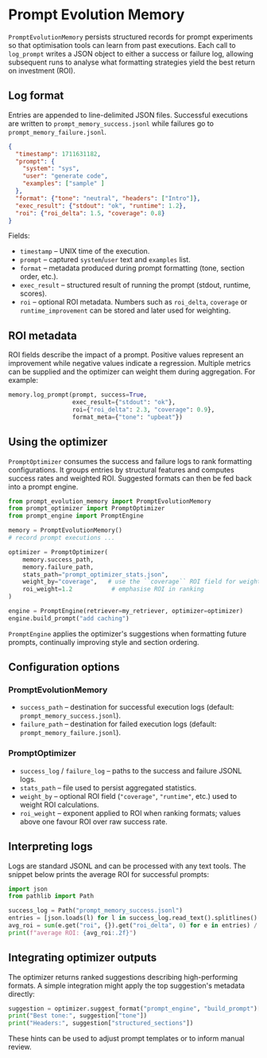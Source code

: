 # Prompt Evolution Memory

`PromptEvolutionMemory` persists structured records for prompt experiments so
that optimisation tools can learn from past executions.  Each call to
`log_prompt` writes a JSON object to either a success or failure log, allowing
subsequent runs to analyse what formatting strategies yield the best return on
investment (ROI).

## Log format

Entries are appended to line-delimited JSON files.  Successful executions are
written to `prompt_memory_success.jsonl` while failures go to
`prompt_memory_failure.jsonl`.

```json
{
  "timestamp": 1711631182,
  "prompt": {
    "system": "sys",
    "user": "generate code",
    "examples": ["sample" ]
  },
  "format": {"tone": "neutral", "headers": ["Intro"]},
  "exec_result": {"stdout": "ok", "runtime": 1.2},
  "roi": {"roi_delta": 1.5, "coverage": 0.8}
}
```

Fields:

* `timestamp` – UNIX time of the execution.
* `prompt` – captured `system`/`user` text and `examples` list.
* `format` – metadata produced during prompt formatting (tone, section order,
  etc.).
* `exec_result` – structured result of running the prompt (stdout, runtime,
  scores).
* `roi` – optional ROI metadata.  Numbers such as `roi_delta`, `coverage` or
  `runtime_improvement` can be stored and later used for weighting.

## ROI metadata

ROI fields describe the impact of a prompt.  Positive values represent an
improvement while negative values indicate a regression.  Multiple metrics can
be supplied and the optimizer can weight them during aggregation.  For example:

```python
memory.log_prompt(prompt, success=True,
                  exec_result={"stdout": "ok"},
                  roi={"roi_delta": 2.3, "coverage": 0.9},
                  format_meta={"tone": "upbeat"})
```

## Using the optimizer

`PromptOptimizer` consumes the success and failure logs to rank formatting
configurations.  It groups entries by structural features and computes success
rates and weighted ROI.  Suggested formats can then be fed back into a prompt
engine.

```python
from prompt_evolution_memory import PromptEvolutionMemory
from prompt_optimizer import PromptOptimizer
from prompt_engine import PromptEngine

memory = PromptEvolutionMemory()
# record prompt executions ...

optimizer = PromptOptimizer(
    memory.success_path,
    memory.failure_path,
    stats_path="prompt_optimizer_stats.json",
    weight_by="coverage",   # use the ``coverage`` ROI field for weighting
    roi_weight=1.2           # emphasise ROI in ranking
)

engine = PromptEngine(retriever=my_retriever, optimizer=optimizer)
engine.build_prompt("add caching")
```

`PromptEngine` applies the optimizer's suggestions when formatting future
prompts, continually improving style and section ordering.

## Configuration options

### PromptEvolutionMemory

* `success_path` – destination for successful execution logs
  (default: `prompt_memory_success.jsonl`).
* `failure_path` – destination for failed execution logs
  (default: `prompt_memory_failure.jsonl`).

### PromptOptimizer

* `success_log` / `failure_log` – paths to the success and failure JSONL logs.
* `stats_path` – file used to persist aggregated statistics.
* `weight_by` – optional ROI field (`"coverage"`, `"runtime"`, etc.) used to
  weight ROI calculations.
* `roi_weight` – exponent applied to ROI when ranking formats; values above one
  favour ROI over raw success rate.

## Interpreting logs

Logs are standard JSONL and can be processed with any text tools.  The snippet
below prints the average ROI for successful prompts:

```python
import json
from pathlib import Path

success_log = Path("prompt_memory_success.jsonl")
entries = [json.loads(l) for l in success_log.read_text().splitlines() if l]
avg_roi = sum(e.get("roi", {}).get("roi_delta", 0) for e in entries) / len(entries)
print(f"average ROI: {avg_roi:.2f}")
```

## Integrating optimizer outputs

The optimizer returns ranked suggestions describing high-performing formats.
A simple integration might apply the top suggestion's metadata directly:

```python
suggestion = optimizer.suggest_format("prompt_engine", "build_prompt")[0]
print("Best tone:", suggestion["tone"])
print("Headers:", suggestion["structured_sections"])
```

These hints can be used to adjust prompt templates or to inform manual review.
